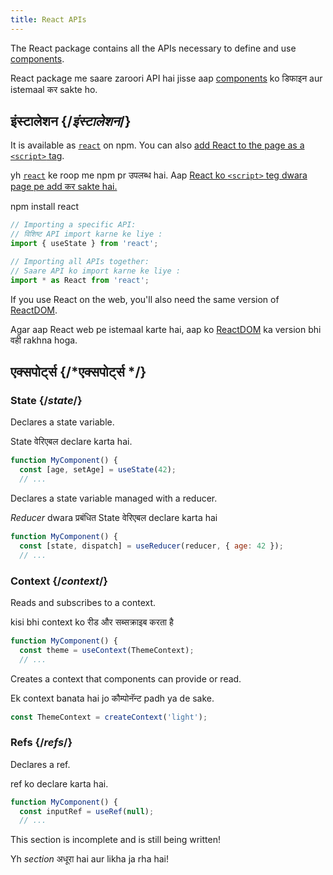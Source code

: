 ```yaml
---
title: React APIs
---
```


<Intro>

The React package contains all the APIs necessary to define and use [components](/learn/your-first-component).

React package me saare zaroori API hai jisse aap [components](/learn/your-first-component) ko डिफाइन aur istemaal कर sakte ho.
</Intro>

## इंस्टालेशन {/*इंस्टालेशन*/}

It is available as [`react`](https://www.npmjs.com/package/react) on npm. You can also [add React to the page as a `<script>` tag](/learn/add-react-to-a-website).

yh [`react`](https://www.npmjs.com/package/react) ke roop me npm pr उपलब्ध hai. Aap [ React ko `<script>` teg dwara page pe add कर sakte hai.](/learn/add-react-to-a-website)
<PackageImport>

<TerminalBlock>

npm install react

</TerminalBlock>

```js
// Importing a specific API:
// विशिष्ट API import karne ke liye :
import { useState } from 'react';

// Importing all APIs together:
// Saare API ko import karne ke liye :
import * as React from 'react';
```

</PackageImport>

If you use React on the web, you'll also need the same version of [ReactDOM](/api/reactdom).

Agar aap React web pe istemaal karte hai, aap ko [ReactDOM](/api/reactdom) ka version bhi वही rakhna hoga.

## एक्सपोर्ट्स {/*एक्सपोर्ट्स */}

### State {/*state*/}

<YouWillLearnCard title="useState" path="/apis/usestate">

Declares a state variable.

State वेरिएबल declare karta hai.

```js
function MyComponent() {
  const [age, setAge] = useState(42);
  // ...
```

</YouWillLearnCard>

<YouWillLearnCard title="useReducer" path="/apis/usereducer">

Declares a state variable managed with a reducer.

_Reducer_ dwara प्रबंधित State वेरिएबल declare karta hai

```js
function MyComponent() {
  const [state, dispatch] = useReducer(reducer, { age: 42 });
  // ...
```

</YouWillLearnCard>

### Context {/*context*/}

<YouWillLearnCard title="useContext" path="/apis/usecontext">

Reads and subscribes to a context.

kisi bhi context ko रीड और सब्सक्राइब करता है
```js
function MyComponent() {
  const theme = useContext(ThemeContext);
  // ...
```

</YouWillLearnCard>

<YouWillLearnCard title="createContext" path="/apis/createContext">

Creates a context that components can provide or read.

Ek context banata hai jo कौम्पोनॅन्ट padh ya de sake.

```js
const ThemeContext = createContext('light');
```

</YouWillLearnCard>

### Refs {/*refs*/}

<YouWillLearnCard title="useRef" path="/apis/useref">

Declares a ref.

ref ko declare karta hai.

```js
function MyComponent() {
  const inputRef = useRef(null);
  // ...
```

</YouWillLearnCard>


This section is incomplete and is still being written!

Yh _section_ अधूरा hai aur likha ja rha hai!
